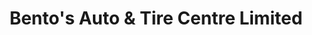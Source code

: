 ---
title: "Bento's Auto & Tire Centre Limited"
url: /toronto/bentos-auto-and-tire-centre-limited/
shop: car repair
---